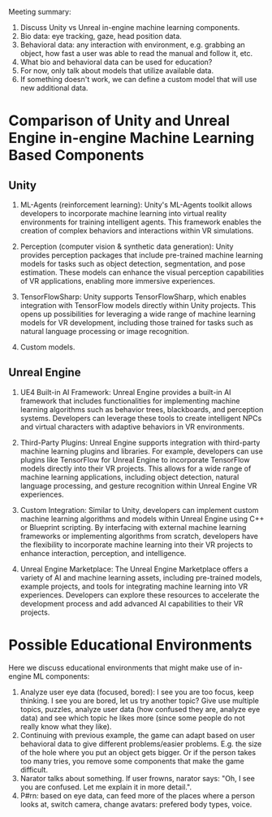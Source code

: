 Meeting summary:
1. Discuss Unity vs Unreal in-engine machine learning components.
2. Bio data: eye tracking, gaze, head position data.
3. Behavioral data: any interaction with environment, e.g. grabbing an object, how fast a user was able to read the manual and follow it, etc.
4. What bio and behavioral data can be used for education?
5. For now, only talk about models that utilize available data.
6. If something doesn't work, we can define a custom model that will use new additional data.

# Comparison of Unity and Unreal Engine in-engine Machine Learning Based Components

## Unity

1. ML-Agents (reinforcement learning): Unity's ML-Agents toolkit allows developers to incorporate machine learning into virtual reality environments for training intelligent agents. This framework enables the creation of complex behaviors and interactions within VR simulations.

2. Perception (computer vision & synthetic data generation): Unity provides perception packages that include pre-trained machine learning models for tasks such as object detection, segmentation, and pose estimation. These models can enhance the visual perception capabilities of VR applications, enabling more immersive experiences.

3. TensorFlowSharp: Unity supports TensorFlowSharp, which enables integration with TensorFlow models directly within Unity projects. This opens up possibilities for leveraging a wide range of machine learning models for VR development, including those trained for tasks such as natural language processing or image recognition.

4. Custom models.

## Unreal Engine

1. UE4 Built-in AI Framework: Unreal Engine provides a built-in AI framework that includes functionalities for implementing machine learning algorithms such as behavior trees, blackboards, and perception systems. Developers can leverage these tools to create intelligent NPCs and virtual characters with adaptive behaviors in VR environments.

2. Third-Party Plugins: Unreal Engine supports integration with third-party machine learning plugins and libraries. For example, developers can use plugins like TensorFlow for Unreal Engine to incorporate TensorFlow models directly into their VR projects. This allows for a wide range of machine learning applications, including object detection, natural language processing, and gesture recognition within Unreal Engine VR experiences.

3. Custom Integration: Similar to Unity, developers can implement custom machine learning algorithms and models within Unreal Engine using C++ or Blueprint scripting. By interfacing with external machine learning frameworks or implementing algorithms from scratch, developers have the flexibility to incorporate machine learning into their VR projects to enhance interaction, perception, and intelligence.

4. Unreal Engine Marketplace: The Unreal Engine Marketplace offers a variety of AI and machine learning assets, including pre-trained models, example projects, and tools for integrating machine learning into VR experiences. Developers can explore these resources to accelerate the development process and add advanced AI capabilities to their VR projects.

# Possible Educational Environments

Here we discuss educational environments that might make use of in-engine ML components:
1. Analyze user eye data (focused, bored): I see you are too focus, keep thinking. I see you are bored, let us try another topic? Give use multiple topics, puzzles, analyze user data (how confused they are, analyze eye data) and see which topic he likes more (since some people do not really know what they like). 
2. Continuing with previous example, the game can adapt based on user behavioral data to give different problems/easier problems. E.g. the size of the hole where you put an object gets bigger. Or if the person takes too many tries, you remove some components that make the game difficult.
3. Narator talks about something. If user frowns, narator says: "Oh, I see you are confused. Let me explain it in more detail.".
4. P#rn: based on eye data, can feed more of the places where a person looks at, switch camera, change avatars: prefered body types, voice.
